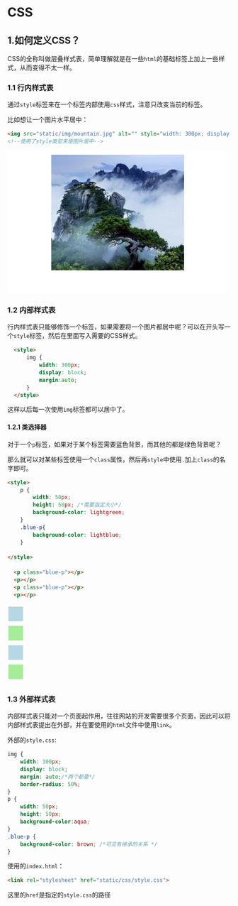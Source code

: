 # CSS

## 1.如何定义CSS？

CSS的全称叫做层叠样式表，简单理解就是在一些`html`的基础标签上加上一些样式，从而变得不太一样。

### 1.1 行内样式表

通过`style`标签来在一个标签内部使用`css`样式，注意只改变当前的标签。

比如想让一个图片水平居中：

```html
<img src="static/img/mountain.jpg" alt="" style="width: 300px; display: block; margin:auto;">
<!--使用了style类型来使图片居中-->
```

<img src="./img/CSS/image-20230505225750118.png" alt="image-20230505225750118" style="zoom: 50%;" />

### 1.2 内部样式表

行内样式表只能够修饰一个标签，如果需要将一个图片都居中呢？可以在开头写一个`style`标签，然后在里面写入需要的CSS样式。

```html
  <style>
      img {
          width: 300px;
          display: block;
          margin:auto;
      }
  </style>
```

这样以后每一次使用`img`标签都可以居中了。

#### 1.2.1 类选择器

对于一个`p`标签，如果对于某个标签需要蓝色背景，而其他的都是绿色背景呢？

那么就可以对某些标签使用一个`class`属性，然后再`style`中使用`.`加上`class`的名字即可。

```html
<style>
    p {
        width: 50px;
        height: 50px; /*需要指定大小*/
        background-color: lightgreen;
    }
    .blue-p{
        background-color: lightblue;
    }

</style>

  <p class="blue-p"></p>
  <p></p>
  <p class="blue-p"></p>
  <p></p>
```

<img src="./img/CSS/image-20230505230541981.png" alt="image-20230505230541981" style="zoom:33%;" />

### 1.3 外部样式表

内部样式表只能对一个页面起作用，往往网站的开发需要很多个页面，因此可以将内部样式表提出在外部，并在要使用的`html`文件中使用`link`。

外部的`style.css`:

```css
img {
    width: 300px;
    display: block;
    margin: auto;/*两个都要*/
    border-radius: 50%;
}
p {
    width: 50px;
    height: 50px;
    background-color:aqua;
}
.blue-p {
    background-color: brown; /*可见有继承的关系 */
}
```

使用的`index.html`：

```html
<link rel="stylesheet" href="static/css/style.css">
```

这里的`href`是指定的`style.css`的路径